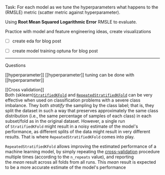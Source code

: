 Task: For each model as we tune the hyperparameters what happens to the (RMSLE) metric (scatter metric against hyperparameter).  

Using **Root Mean Squared Logarithmic Error** RMSLE to evaluate.

Practice with model and feature engineering ideas, create visualizations

- [ ] create eda for blog post
- [ ] create model training optuna for blog post



----
Questions 


[[hyperparameter]]
[[hyperparameter]] tuning can be done with [[hyperparameter]]

[[Cross validation]]
Both (sklearn)[`StratifiedKFold`](https://scikit-learn.org/stable/modules/generated/sklearn.model_selection.StratifiedKFold.html) and [`RepeatedStratifiedKFold`](https://scikit-learn.org/stable/modules/generated/sklearn.model_selection.RepeatedStratifiedKFold.html) can be very effective when used on classification problems with a severe class imbalance. They both _stratify_ the sampling by the class label; that is, they split the dataset in such a way that preserves approximately the same class distribution (i.e., the same percentage of samples of each class) in each subset/fold as in the original dataset. However, a single run of `StratifiedKFold` might result in a noisy estimate of the model's performance, as different splits of the data might result in very different results. That is where `RepeatedStratifiedKFold` comes into play.

`RepeatedStratifiedKFold` allows improving the estimated performance of a machine learning model, by simply repeating the [cross-validation](https://scikit-learn.org/stable/modules/cross_validation.html) procedure multiple times (according to the `n_repeats` value), and reporting the _mean_ result across all folds from all runs. This _mean_ result is expected to be a more accurate estimate of the model's performance
